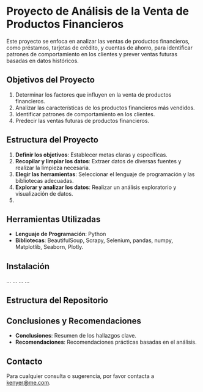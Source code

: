 # Proyecto de Análisis de la Venta de Productos Financieros

Este proyecto se enfoca en analizar las ventas de productos financieros, como préstamos, 
tarjetas de crédito, y cuentas de ahorro, para identificar patrones de comportamiento en 
los clientes y prever ventas futuras basadas en datos históricos.

## Objetivos del Proyecto
1. Determinar los factores que influyen en la venta de productos financieros.
2. Analizar las características de los productos financieros más vendidos.
3. Identificar patrones de comportamiento en los clientes.
4. Predecir las ventas futuras de productos financieros.

## Estructura del Proyecto
1. **Definir los objetivos**: Establecer metas claras y específicas.
2. **Recopilar y limpiar los datos**: Extraer datos de diversas fuentes y realizar la limpieza necesaria.
3. **Elegir las herramientas**: Seleccionar el lenguaje de programación y las bibliotecas adecuadas.
4. **Explorar y analizar los datos**: Realizar un análisis exploratorio y visualización de datos.
5. 

## Herramientas Utilizadas
- **Lenguaje de Programación**: Python
- **Bibliotecas**: BeautifulSoup, Scrapy, Selenium, pandas, numpy, Matplotlib, Seaborn, Plotly.

## Instalación
...
...
...
...

## Estructura del Repositorio

## Conclusiones y Recomendaciones
- **Conclusiones**: Resumen de los hallazgos clave.
- **Recomendaciones**: Recomendaciones prácticas basadas en el análisis.

## Contacto
Para cualquier consulta o sugerencia, por favor contacta a kenyer@me.com.

